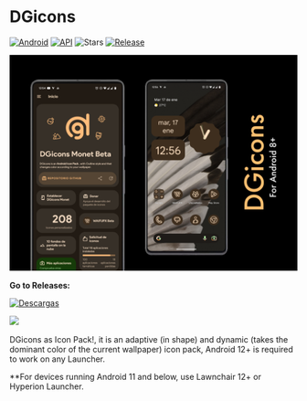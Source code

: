 # DGicons
[![Android](https://img.shields.io/badge/Plataforma-Android-green.svg?&style=for-the-badge)](https://www.android.com) [![API](https://img.shields.io/badge/API-26%2B-orange.svg?color=%23b597f4&logo=android&style=for-the-badge)](https://developer.android.com/studio/releases/platforms)
![Stars](https://img.shields.io/github/stars/WaifuPX-DG/DGicons?color=%2392c9b6&style=for-the-badge)
[![Release](https://img.shields.io/github/v/release/WaifuPX-DG/DGicons?color=%2392c9b6&display_name=release&include_prereleases&style=for-the-badge)](https://github.com/WaifuPX-DG/DGicons/releases)

 
![alt text](https://raw.githubusercontent.com/WaifuPX-DG/DGicons/main/repo/img/banner_dgicons.png)

**Go to Releases:** 

[![Descargas](https://img.shields.io/github/downloads/WaifuPX-DG/DGicons/total?color=%2392c9b6&label=Descargar&style=for-the-badge)](https://github.com/WaifuPX-DG/DGicons/releases)

<p align="vertical"><a href="https://paypal.me/WaifuPX"><img src="https://raw.githubusercontent.com/andreostrovsky/donate-with-paypal/master/PNG/blue.png" width="175"></a></p>

DGicons as Icon Pack!, it is an adaptive (in shape) and dynamic (takes the dominant color of the current wallpaper) icon pack, Android 12+ is required to work on any Launcher.

**For devices running Android 11 and below, use Lawnchair 12+ or Hyperion Launcher.

